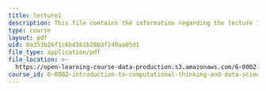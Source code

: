 ```yaml
---
title: lecture1
description: This file contains the information regarding the lecture 1.
type: course
layout: pdf
uid: 0a353b26f1c6bd161b28b3f249aa05d1
file_type: application/pdf
file_location: >-
  https://open-learning-course-data-production.s3.amazonaws.com/6-0002-introduction-to-computational-thinking-and-data-science-fall-2016/0a353b26f1c6bd161b28b3f249aa05d1_MIT6_0002F16_lec1.pdf
course_id: 6-0002-introduction-to-computational-thinking-and-data-science-fall-2016
---
```

